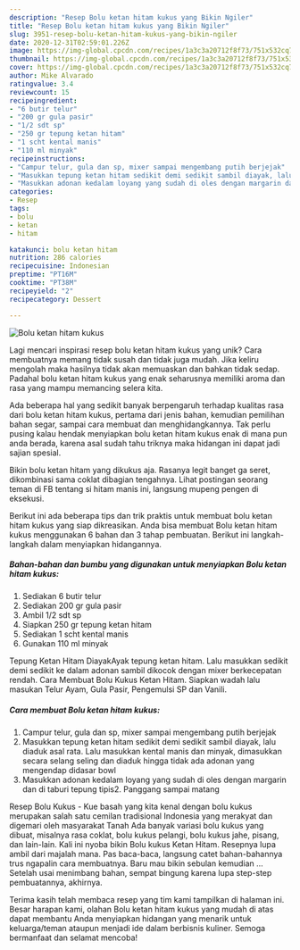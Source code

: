 ```yaml
---
description: "Resep Bolu ketan hitam kukus yang Bikin Ngiler"
title: "Resep Bolu ketan hitam kukus yang Bikin Ngiler"
slug: 3951-resep-bolu-ketan-hitam-kukus-yang-bikin-ngiler
date: 2020-12-31T02:59:01.226Z
image: https://img-global.cpcdn.com/recipes/1a3c3a20712f8f73/751x532cq70/bolu-ketan-hitam-kukus-foto-resep-utama.jpg
thumbnail: https://img-global.cpcdn.com/recipes/1a3c3a20712f8f73/751x532cq70/bolu-ketan-hitam-kukus-foto-resep-utama.jpg
cover: https://img-global.cpcdn.com/recipes/1a3c3a20712f8f73/751x532cq70/bolu-ketan-hitam-kukus-foto-resep-utama.jpg
author: Mike Alvarado
ratingvalue: 3.4
reviewcount: 15
recipeingredient:
- "6 butir telur"
- "200 gr gula pasir"
- "1/2 sdt sp"
- "250 gr tepung ketan hitam"
- "1 scht kental manis"
- "110 ml minyak"
recipeinstructions:
- "Campur telur, gula dan sp, mixer sampai mengembang putih berjejak"
- "Masukkan tepung ketan hitam sedikit demi sedikit sambil diayak, lalu diaduk asal rata. Lalu masukkan kental manis dan minyak, dimasukkan secara selang seling dan diaduk hingga tidak ada adonan yang mengendap didasar bowl"
- "Masukkan adonan kedalam loyang yang sudah di oles dengan margarin dan di taburi tepung tipis2. Panggang sampai matang"
categories:
- Resep
tags:
- bolu
- ketan
- hitam

katakunci: bolu ketan hitam 
nutrition: 286 calories
recipecuisine: Indonesian
preptime: "PT16M"
cooktime: "PT38M"
recipeyield: "2"
recipecategory: Dessert

---
```



![Bolu ketan hitam kukus](https://img-global.cpcdn.com/recipes/1a3c3a20712f8f73/751x532cq70/bolu-ketan-hitam-kukus-foto-resep-utama.jpg)

Lagi mencari inspirasi resep bolu ketan hitam kukus yang unik? Cara membuatnya memang tidak susah dan tidak juga mudah. Jika keliru mengolah maka hasilnya tidak akan memuaskan dan bahkan tidak sedap. Padahal bolu ketan hitam kukus yang enak seharusnya memiliki aroma dan rasa yang mampu memancing selera kita.

Ada beberapa hal yang sedikit banyak berpengaruh terhadap kualitas rasa dari bolu ketan hitam kukus, pertama dari jenis bahan, kemudian pemilihan bahan segar, sampai cara membuat dan menghidangkannya. Tak perlu pusing kalau hendak menyiapkan bolu ketan hitam kukus enak di mana pun anda berada, karena asal sudah tahu triknya maka hidangan ini dapat jadi sajian spesial.

Bikin bolu ketan hitam yang dikukus aja. Rasanya legit banget ga seret, dikombinasi sama coklat dibagian tengahnya. Lihat postingan seorang teman di FB tentang si hitam manis ini, langsung mupeng pengen di eksekusi.


Berikut ini ada beberapa tips dan trik praktis untuk membuat bolu ketan hitam kukus yang siap dikreasikan. Anda bisa membuat Bolu ketan hitam kukus menggunakan 6 bahan dan 3 tahap pembuatan. Berikut ini langkah-langkah dalam menyiapkan hidangannya.

<!--inarticleads1-->

##### Bahan-bahan dan bumbu yang digunakan untuk menyiapkan Bolu ketan hitam kukus:

1. Sediakan 6 butir telur
1. Sediakan 200 gr gula pasir
1. Ambil 1/2 sdt sp
1. Siapkan 250 gr tepung ketan hitam
1. Sediakan 1 scht kental manis
1. Gunakan 110 ml minyak


Tepung Ketan Hitam DiayakAyak tepung ketan hitam. Lalu masukkan sedikit demi sedikit ke dalam adonan sambil dikocok dengan mixer berkecepatan rendah. Cara Membuat Bolu Kukus Ketan Hitam. Siapkan wadah lalu masukan Telur Ayam, Gula Pasir, Pengemulsi SP dan Vanili. 

<!--inarticleads2-->

##### Cara membuat Bolu ketan hitam kukus:

1. Campur telur, gula dan sp, mixer sampai mengembang putih berjejak
1. Masukkan tepung ketan hitam sedikit demi sedikit sambil diayak, lalu diaduk asal rata. Lalu masukkan kental manis dan minyak, dimasukkan secara selang seling dan diaduk hingga tidak ada adonan yang mengendap didasar bowl
1. Masukkan adonan kedalam loyang yang sudah di oles dengan margarin dan di taburi tepung tipis2. Panggang sampai matang


Resep Bolu Kukus - Kue basah yang kita kenal dengan bolu kukus merupakan salah satu cemilan tradisional Indonesia yang merakyat dan digemari oleh masyarakat Tanah Ada banyak variasi bolu kukus yang dibuat, misalnya rasa coklat, bolu kukus pelangi, bolu kukus jahe, pisang, dan lain-lain. Kali ini nyoba bikin Bolu kukus Ketan Hitam. Resepnya lupa ambil dari majalah mana. Pas baca-baca, langsung catet bahan-bahannya trus ngapalin cara membuatnya. Baru mau bikin sebulan kemudian … Setelah usai menimbang bahan, sempat bingung karena lupa step-step pembuatannya, akhirnya. 

Terima kasih telah membaca resep yang tim kami tampilkan di halaman ini. Besar harapan kami, olahan Bolu ketan hitam kukus yang mudah di atas dapat membantu Anda menyiapkan hidangan yang menarik untuk keluarga/teman ataupun menjadi ide dalam berbisnis kuliner. Semoga bermanfaat dan selamat mencoba!

